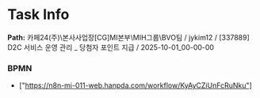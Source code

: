 # Task Info

**Path:** 카페24(주)\본사사업장\[CG]MI본부\MIH그룹\BVO팀 / jykim12 / [337889] D2C 서비스 운영 관리 _ 당첨자 포인트 지급 / 2025-10-01_00-00-00

### BPMN
- ["https://n8n-mi-011-web.hanpda.com/workflow/KyAyCZiUnFcRuNku"]

